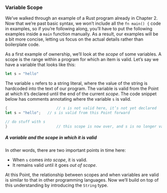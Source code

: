 ### Variable Scope

We’ve walked through an example of a Rust program already in Chapter 2. Now that we’re past basic syntax, we won’t
include all the `fn main() {` code in examples, so if you’re following along, you’ll have to put the following examples
inside a `main` function manually. As a result, our examples will be a bit more concise, letting us focus on the actual
details rather than boilerplate code.

As a first example of ownership, we’ll look at the _scope_ of some variables. A scope is the range within a program for
which an item is valid. Let’s say we have a variable that looks like this:

```rust
let s = "hello"
```

The variable `s` refers to a string literal, where the value of the string is hardcoded into the text of our program.
The variable is valid from the Point at which it’s declared until the end of the current _scope_. The code snippet below
has comments annotating where the variable `s` is valid.

```rust
{                      // s is not valid here, it’s not yet declared
let s = "hello";   // s is valid from this Point forward

// do stuff with s
}                      // this scope is now over, and s is no longer valid
```

##### A variable and the scope in which it is valid

In other words, there are two important points in time here:

* When `s` comes _into scope_, it is valid.
* It remains valid until it goes _out of scope_.

At this Point, the relationship between scopes and when variables are valid is similar to that in other programming
languages. Now we’ll build on top of this understanding by introducing the `String` type.

